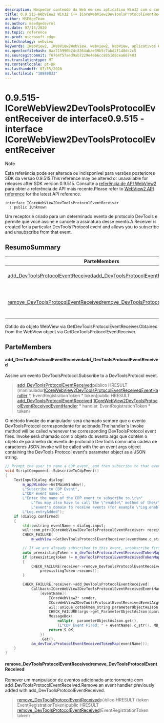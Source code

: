 ```yaml
---
description: Hospedar conteúdo da Web em seu aplicativo Win32 com o controle WebView2 do Microsoft Edge
title: 0.9.515-WebView2 Win32 C++ ICoreWebView2DevToolsProtocolEventReceiver
author: MSEdgeTeam
ms.author: msedgedevrel
ms.date: 07/14/2020
ms.topic: reference
ms.prod: microsoft-edge
ms.technology: webview
keywords: IWebView2, IWebView2WebView, webview2, WebView, aplicativos Win32, Win32, Edge, ICoreWebView2, ICoreWebView2Controller, controle do navegador, HTML Edge
ms.openlocfilehash: 8aa715990b24c8364abae39b5c7abd2f148dc2c5
ms.sourcegitcommit: f6764f57aed9ab7229e4eb6cc8851d0cea667403
ms.translationtype: MT
ms.contentlocale: pt-BR
ms.lasthandoff: 07/15/2020
ms.locfileid: "10880833"
---
```

# <span data-ttu-id="f217c-104">0.9.515-ICoreWebView2DevToolsProtocolEventReceiver de interface</span><span class="sxs-lookup"><span data-stu-id="f217c-104">0.9.515 - interface ICoreWebView2DevToolsProtocolEventReceiver</span></span> 

> [!NOTE]
> <span data-ttu-id="f217c-105">Esta referência pode ser alterada ou indisponível para versões posteriores SDK da versão 0.9.515.</span><span class="sxs-lookup"><span data-stu-id="f217c-105">This reference may be altered or unavailable for releases after SDK version 0.9.515.</span></span> <span data-ttu-id="f217c-106">Consulte a [referência de API WebView2](../../../webview2-api-reference.md) para obter a referência de API mais recente.</span><span class="sxs-lookup"><span data-stu-id="f217c-106">Please refer to [WebView2 API reference](../../../webview2-api-reference.md) for the latest API reference.</span></span>

```
interface ICoreWebView2DevToolsProtocolEventReceiver
  : public IUnknown
```

<span data-ttu-id="f217c-107">Um receptor é criado para um determinado evento de protocolo DevTools e permite que você assine e cancele a assinatura desse evento.</span><span class="sxs-lookup"><span data-stu-id="f217c-107">A Receiver is created for a particular DevTools Protocol event and allows you to subscribe and unsubscribe from that event.</span></span>

## <span data-ttu-id="f217c-108">Resumo</span><span class="sxs-lookup"><span data-stu-id="f217c-108">Summary</span></span>

 <span data-ttu-id="f217c-109">Parte</span><span class="sxs-lookup"><span data-stu-id="f217c-109">Members</span></span>                        | <span data-ttu-id="f217c-110">Descrições</span><span class="sxs-lookup"><span data-stu-id="f217c-110">Descriptions</span></span>
--------------------------------|---------------------------------------------
[<span data-ttu-id="f217c-111">add_DevToolsProtocolEventReceived</span><span class="sxs-lookup"><span data-stu-id="f217c-111">add_DevToolsProtocolEventReceived</span></span>](#add_devtoolsprotocoleventreceived) | <span data-ttu-id="f217c-112">Assine um evento DevToolsProtocol.</span><span class="sxs-lookup"><span data-stu-id="f217c-112">Subscribe to a DevToolsProtocol event.</span></span>
[<span data-ttu-id="f217c-113">remove_DevToolsProtocolEventReceived</span><span class="sxs-lookup"><span data-stu-id="f217c-113">remove_DevToolsProtocolEventReceived</span></span>](#remove_devtoolsprotocoleventreceived) | <span data-ttu-id="f217c-114">Remover um manipulador de eventos adicionado anteriormente com add_DevToolsProtocolEventReceived.</span><span class="sxs-lookup"><span data-stu-id="f217c-114">Remove an event handler previously added with add_DevToolsProtocolEventReceived.</span></span>

<span data-ttu-id="f217c-115">Obtido do objeto WebView via GetDevToolsProtocolEventReceiver.</span><span class="sxs-lookup"><span data-stu-id="f217c-115">Obtained from the WebView object via GetDevToolsProtocolEventReceiver.</span></span>

## <span data-ttu-id="f217c-116">Parte</span><span class="sxs-lookup"><span data-stu-id="f217c-116">Members</span></span>

#### <span data-ttu-id="f217c-117">add_DevToolsProtocolEventReceived</span><span class="sxs-lookup"><span data-stu-id="f217c-117">add_DevToolsProtocolEventReceived</span></span> 

<span data-ttu-id="f217c-118">Assine um evento DevToolsProtocol.</span><span class="sxs-lookup"><span data-stu-id="f217c-118">Subscribe to a DevToolsProtocol event.</span></span>

> <span data-ttu-id="f217c-119">[add_DevToolsProtocolEventReceived](#add_devtoolsprotocoleventreceived)público HRESULT (manipulador[ICoreWebView2DevToolsProtocolEventReceivedEventHandler](icorewebview2devtoolsprotocoleventreceivedeventhandler.md) \*, EventRegistrationToken \* token)</span><span class="sxs-lookup"><span data-stu-id="f217c-119">public HRESULT [add_DevToolsProtocolEventReceived](#add_devtoolsprotocoleventreceived)([ICoreWebView2DevToolsProtocolEventReceivedEventHandler](icorewebview2devtoolsprotocoleventreceivedeventhandler.md) \* handler, EventRegistrationToken \* token)</span></span>

<span data-ttu-id="f217c-120">O método Invoke do manipulador será chamado sempre que o evento DevToolsProtocol correspondente for acionado.</span><span class="sxs-lookup"><span data-stu-id="f217c-120">The handler's Invoke method will be called whenever the corresponding DevToolsProtocol event fires.</span></span> <span data-ttu-id="f217c-121">Invoke será chamado com o objeto do evento args que contém o objeto de parâmetro do evento de protocolo DevTools como uma cadeia de caracteres JSON.</span><span class="sxs-lookup"><span data-stu-id="f217c-121">Invoke will be called with the an event args object containing the DevTools Protocol event's parameter object as a JSON string.</span></span>

```cpp
// Prompt the user to name a CDP event, and then subscribe to that event.
void ScriptComponent::SubscribeToCdpEvent()
{
    TextInputDialog dialog(
        m_appWindow->GetMainWindow(),
        L"Subscribe to CDP Event",
        L"CDP event name:",
        L"Enter the name of the CDP event to subscribe to.\r\n"
            L"You may also have to call the \"enable\" method of the\r\n"
            L"event's domain to receive events (for example \"Log.enable\").\r\n",
        L"Log.entryAdded");
    if (dialog.confirmed)
    {
        std::wstring eventName = dialog.input;
        wil::com_ptr<ICoreWebView2DevToolsProtocolEventReceiver> receiver;
        CHECK_FAILURE(
            m_webView->GetDevToolsProtocolEventReceiver(eventName.c_str(), &receiver));

        // If we are already subscribed to this event, unsubscribe first.
        auto preexistingToken = m_devToolsProtocolEventReceivedTokenMap.find(eventName);
        if (preexistingToken != m_devToolsProtocolEventReceivedTokenMap.end())
        {
            CHECK_FAILURE(receiver->remove_DevToolsProtocolEventReceived(
                preexistingToken->second));
        }

        CHECK_FAILURE(receiver->add_DevToolsProtocolEventReceived(
            Callback<ICoreWebView2DevToolsProtocolEventReceivedEventHandler>(
                [eventName](
                    ICoreWebView2* sender,
                    ICoreWebView2DevToolsProtocolEventReceivedEventArgs* args) -> HRESULT {
                    wil::unique_cotaskmem_string parameterObjectAsJson;
                    CHECK_FAILURE(args->get_ParameterObjectAsJson(&parameterObjectAsJson));
                    MessageBox(
                        nullptr, parameterObjectAsJson.get(),
                        (L"CDP Event Fired: " + eventName).c_str(), MB_OK);
                    return S_OK;
                })
                .Get(),
            &m_devToolsProtocolEventReceivedTokenMap[eventName]));
    }
}
```

#### <span data-ttu-id="f217c-122">remove_DevToolsProtocolEventReceived</span><span class="sxs-lookup"><span data-stu-id="f217c-122">remove_DevToolsProtocolEventReceived</span></span> 

<span data-ttu-id="f217c-123">Remover um manipulador de eventos adicionado anteriormente com add_DevToolsProtocolEventReceived.</span><span class="sxs-lookup"><span data-stu-id="f217c-123">Remove an event handler previously added with add_DevToolsProtocolEventReceived.</span></span>

> <span data-ttu-id="f217c-124">[remove_DevToolsProtocolEventReceived](#remove_devtoolsprotocoleventreceived)público HRESULT (token EventRegistrationToken)</span><span class="sxs-lookup"><span data-stu-id="f217c-124">public HRESULT [remove_DevToolsProtocolEventReceived](#remove_devtoolsprotocoleventreceived)(EventRegistrationToken token)</span></span>

